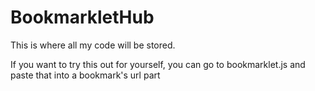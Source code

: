 # BookmarkletHub
This is where all my code will be stored.

If you want to try this out for yourself, you can go to bookmarklet.js and paste that into a bookmark's url part
